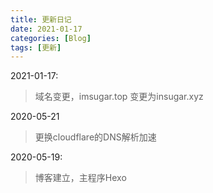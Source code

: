 ```yaml
---
title: 更新日记
date: 2021-01-17
categories: [Blog]
tags: [更新]
---
```


2021-01-17:

> 域名变更，imsugar.top 变更为insugar.xyz

2020-05-21

> 更换cloudflare的DNS解析加速

2020-05-19:

> 博客建立，主程序Hexo

